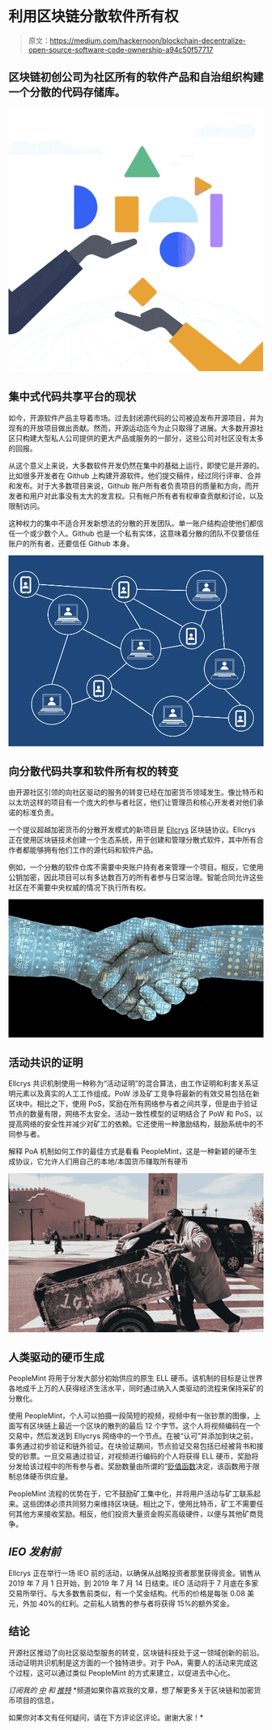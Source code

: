 # 利用区块链分散软件所有权

> 原文：<https://medium.com/hackernoon/blockchain-decentralize-open-source-software-code-ownership-a94c50f57717>

## 区块链初创公司为社区所有的软件产品和自治组织构建一个分散的代码存储库。

![](img/e944c5ac4e53b8eb978312ce687bce98.png)

## 集中式代码共享平台的现状

如今，开源软件产品主导着市场。过去封闭源代码的公司被迫发布开源项目，并为现有的开放项目做出贡献。然而，开源运动迄今为止只取得了进展。大多数开源社区只构建大型私人公司提供的更大产品或服务的一部分，这些公司对社区没有太多的回报。

从这个意义上来说，大多数软件开发仍然在集中的基础上运行，即使它是开源的。比如很多开发者在 Github 上构建开源软件。他们提交稿件，经过同行评审、合并和发布。对于大多数项目来说，Github 账户所有者负责项目的质量和方向，而开发者和用户对此事没有太大的发言权。只有帐户所有者有权审查贡献和讨论，以及限制访问。

这种权力的集中不适合开发新想法的分散的开发团队。单一账户结构迫使他们都信任一个或少数个人。Github 也是一个私有实体，这意味着分散的团队不仅要信任账户的所有者，还要信任 Github 本身。

![](img/b978f53a632f3785f7740cfd2465db90.png)

## 向分散代码共享和软件所有权的转变

由开源社区引领的向社区驱动的服务的转变已经在加密货币领域发生。像比特币和以太坊这样的项目有一个庞大的参与者社区，他们让管理员和核心开发者对他们承诺的标准负责。

一个提议超越加密货币的分散开发模式的新项目是 [Ellcrys](https://ellcrys.co/) 区块链协议。Ellcrys 正在使用区块链技术创建一个生态系统，用于创建和管理分散式软件，其中所有合作者都能够拥有他们工作的源代码和软件产品。

例如，一个分散的软件仓库不需要中央账户持有者来管理一个项目。相反，它使用公钥加密，因此项目可以有多达数百万的所有者参与日常治理。智能合同允许这些社区在不需要中央权威的情况下执行所有权。

![](img/26f26b5122c736c863f2b5bb94fd8bc1.png)

## 活动共识的证明

Ellcrys 共识机制使用一种称为“活动证明”的混合算法，由工作证明和利害关系证明元素以及真实的人工工作组成。PoW 涉及矿工竞争将最新的有效交易包括在新区块中。相比之下，使用 PoS，奖励在所有网络参与者之间共享，但是由于验证节点的数量有限，网络不太安全。活动一致性模型的证明结合了 PoW 和 PoS，以提高网络的安全性并减少对矿工的依赖。它还使用一种激励结构，鼓励系统中的不同参与者。

解释 PoA 机制如何工作的最佳方式是看看 PeopleMint，这是一种新颖的硬币生成协议，它允许人们用自己的本地/本国货币赚取所有硬币

![](img/3cb17e1571e669edf58bb381e5f52020.png)

## 人类驱动的硬币生成

PeopleMint 将用于分发大部分初始供应的原生 ELL 硬币。该机制的目标是让世界各地成千上万的人获得经济生活水平，同时通过纳入人类驱动的流程来保持采矿的分散化。

使用 PeopleMint，个人可以拍摄一段简短的视频，视频中有一张钞票的图像，上面写有区块链上最近一个区块的散列的最后 12 个字节。这个人将视频编码在一个交易中，然后发送到 Ellycrys 网络中的一个节点。在被“认可”并添加到块之前，事务通过初步验证和链外验证。在块验证期间，节点验证交易包括已经被背书和接受的钞票。一旦交易通过验证，对视频进行编码的个人将获得 ELL 硬币，奖励将分发给该过程中的所有参与者。奖励数量由所谓的“[贬值函数](https://github.com/ellcrys/papers/blob/master/README.md#521-peoplemint)决定，该函数用于限制总体硬币供应量。

PeopleMint 流程的优势在于，它不鼓励矿工集中化，并将用户活动与矿工联系起来。这些团体必须共同努力来维持区块链。相比之下，使用比特币，矿工不需要任何其他方来接收奖励。相反，他们投资大量资金购买高级硬件，以便与其他矿商竞争。

## ***IEO 发射前***

Ellcrys 正在举行一场 IEO 前的活动，以确保从战略投资者那里获得资金。销售从 2019 年 7 月 1 日开始，到 2019 年 7 月 14 日结束。IEO 活动将于 7 月底在多家交易所举行。与大多数售前类似，有一个奖金结构。代币的价格是每张 0.08 美元，外加 40%的红利。之前私人销售的参与者将获得 15%的额外奖金。

## 结论

开源社区推动了向社区驱动型服务的转变，区块链科技处于这一领域创新的前沿。活动证明共识机制是这方面的一个独特进步。对于 PoA，需要人的活动来完成这个过程，这可以通过类似 PeopleMint 的方式来建立，以促进去中心化。

*订阅我的* [*中*](/@minadown) *和* [*推特*](https://twitter.com/minad21) *频道如果你喜欢我的文章，想了解更多关于区块链和加密货币项目的信息，

如果你对本文有任何疑问，请在下方评论区评论。谢谢大家！*